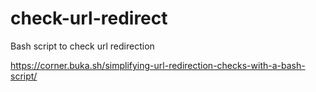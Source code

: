 # check-url-redirect
Bash script to check url redirection

https://corner.buka.sh/simplifying-url-redirection-checks-with-a-bash-script/
